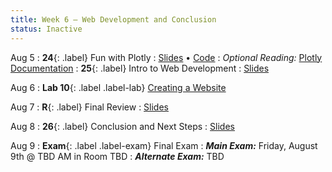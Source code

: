 ```yaml
---
title: Week 6 — Web Development and Conclusion
status: Inactive
---
```


Aug 5
: **24**{: .label} Fun with Plotly
  : [Slides](https://docs.google.com/presentation/d/1vm-tU-27NUchYEkSM7K8m1ObQ4ymxhOzzNhs4rOQvaA/edit?usp=sharing) &#8226; [Code](https://datahub.berkeley.edu/hub/user-redirect/git-pull?repo=https%3A%2F%2Fgithub.com%2Fdata-6-berkeley%2Fmaterials-su23&branch=main&urlpath=tree%2Fmaterials-su23%2Flectures%2Flec24%2Flec24.ipynb)
: *Optional Reading:* [Plotly Documentation](https://plotly.com/python/plotly-express/)
: **25**{: .label} Intro to Web Development
  : [Slides](https://docs.google.com/presentation/d/1EnsxeHPhOi20m8lObSgP4DKhM_6DRyDyHOmmqlF3iq8/edit?usp=sharing)
  

Aug 6
: **Lab 10**{: .label .label-lab} [Creating a Website](https://data6.org/su23/website/)

Aug 7
: **R**{: .label} Final Review
  : [Slides](https://docs.google.com/presentation/d/1xd9WQJ4E9r5Mo7GG91Yqk7bbacBjuxRvtXAQ7Fx3be0/edit?usp=sharing)

Aug 8
: **26**{: .label} Conclusion and Next Steps
  : [Slides](https://docs.google.com/presentation/d/1sbn7dUCgfVwSfp3n8MfWyqPwQwK45K9REgwxV8yuTKs/edit?usp=sharing)

Aug 9
: **Exam**{: .label .label-exam} Final Exam
  : ***Main Exam:*** Friday, August 9th @ TBD AM in Room TBD
  : ***Alternate Exam:*** TBD
